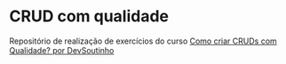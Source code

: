 # CRUD com qualidade

Repositório de realização de exercícios do curso [Como criar CRUDs com Qualidade? por DevSoutinho](https://crudcomqualidade.io)
